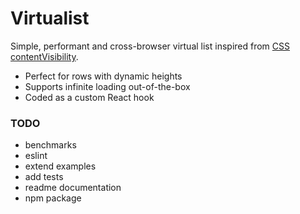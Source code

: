 # Virtualist

Simple, performant and cross-browser virtual list inspired from [CSS contentVisibility](https://web.dev/content-visibility/).

- Perfect for rows with dynamic heights
- Supports infinite loading out-of-the-box
- Coded as a custom React hook

### TODO

- benchmarks
- eslint
- extend examples
- add tests
- readme documentation
- npm package
